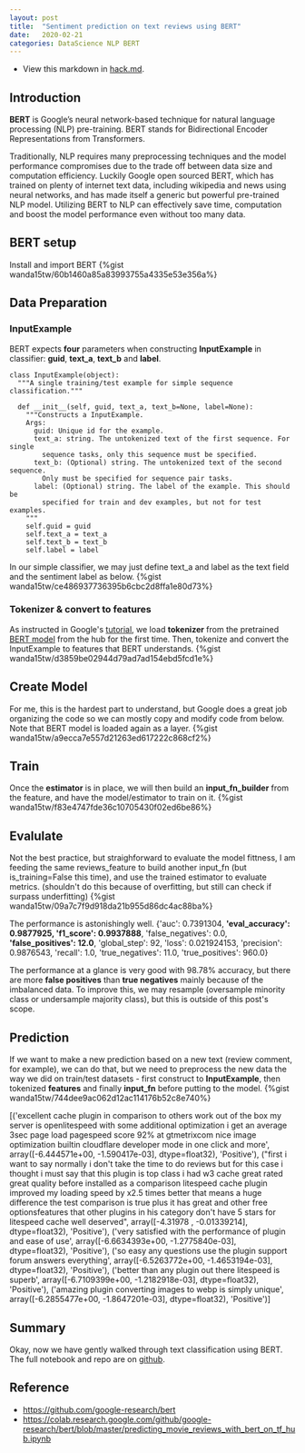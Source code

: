 ```yaml
---
layout: post
title:  "Sentiment prediction on text reviews using BERT"
date:   2020-02-21
categories: DataScience NLP BERT
---
```

* View this markdown in [hack.md](https://hackmd.io/@wG5x2COsRkOpxhsHnBO1_A/HJGGm3TQU).



## Introduction

**BERT** is Google’s neural network-based technique for natural language processing (NLP) pre-training. BERT stands for Bidirectional Encoder Representations from Transformers.

Traditionally, NLP requires many preprocessing techniques and the model performance compromises due to the trade off between data size and computation efficiency. Luckily Google open sourced BERT, which has trained on plenty of internet text data, including wikipedia and news using neural networks, and has made itself a generic but powerful pre-trained NLP model. Utilizing BERT to NLP can effectively save time, computation and boost the model performance even without too many data.

## BERT setup
Install and import BERT
{%gist wanda15tw/60b1460a85a83993755a4335e53e356a%}

## Data Preparation

### InputExample
BERT expects **four** parameters when constructing **InputExample** in classifier: **guid**, **text_a**, **text_b** and **label**.

```python=
class InputExample(object):
  """A single training/test example for simple sequence classification."""

  def __init__(self, guid, text_a, text_b=None, label=None):
    """Constructs a InputExample.
    Args:
      guid: Unique id for the example.
      text_a: string. The untokenized text of the first sequence. For single
        sequence tasks, only this sequence must be specified.
      text_b: (Optional) string. The untokenized text of the second sequence.
        Only must be specified for sequence pair tasks.
      label: (Optional) string. The label of the example. This should be
        specified for train and dev examples, but not for test examples.
    """
    self.guid = guid
    self.text_a = text_a
    self.text_b = text_b
    self.label = label
```

In our simple classifier, we may just define text_a and label as the text field and the sentiment label as below.
{%gist wanda15tw/ce486937736395b6cbc2d8ffa1e80d73%}

### Tokenizer & convert to features
As instructed in Google's [tutorial](https://colab.research.google.com/github/google-research/bert/blob/master/predicting_movie_reviews_with_bert_on_tf_hub.ipynb), we load **tokenizer** from the pretrained [BERT model](https://tfhub.dev/google/bert_uncased_L-12_H-768_A-12/1) from the hub for the first time. Then, tokenize and convert the InputExample to features that BERT understands.
{%gist wanda15tw/d3859be02944d79ad7ad154ebd5fcd1e%}

## Create Model
For me, this is the hardest part to understand, but Google does a great job organizing the code so we can mostly copy and modify code from below. Note that BERT model is loaded again as a layer.
{%gist wanda15tw/a9ecca7e557d21263ed617222c868cf2%}

## Train
Once the **estimator** is in place, we will then build an **input_fn_builder** from the feature, and have the model/estimator to train on it.
{%gist wanda15tw/f83e4747fde36c10705430f02ed6be86%}

## Evalulate
Not the best practice, but straighforward to evaluate the model fittness, I am feeding the same reviews_feature to build another input_fn (but is_training=False this time), and use the trained estimator to evaluate metrics. (shouldn't do this because of overfitting, but still can check if surpass underfitting)
{%gist wanda15tw/09a7c7f9d918da21b955d86dc4ac88ba%}

The performance is astonishingly well.
{'auc': 0.7391304,
 **'eval_accuracy': 0.9877925,
 'f1_score': 0.9937888**,
 'false_negatives': 0.0,
 **'false_positives': 12.0**,
 'global_step': 92,
 'loss': 0.021924153,
 'precision': 0.9876543,
 'recall': 1.0,
 'true_negatives': 11.0,
 'true_positives': 960.0}

The performance at a glance is very good with 98.78% accuracy, but there are more **false positives** than **true negatives** mainly because of the imbalanced data. To improve this, we may resample (oversample minority class or undersample majority class), but this is outside of this post's scope.

## Prediction
If we want to make a new prediction based on a new text (review comment, for example), we can do that, but we need to preprocess the new data the way we did on train/test datasets - first construct to **InputExample**, then tokenized **features** and finally **input_fn** before putting to the model.
{%gist wanda15tw/744dee9ac062d12ac114176b52c8e740%}

[('excellent cache plugin in comparison to others work out of the box my server is openlitespeed with some additional optimization i get an average 3sec page load pagespeed score 92% at gtmetrixcom nice image optimization builtin cloudflare developer mode in one click and more',
  array([-6.444571e+00, -1.590417e-03], dtype=float32),
  'Positive'),
 ("first i want to say normally i don't take the time to do reviews but for this case i thought i must say that this plugin is top class i had w3 cache great rated great quality before installed as a comparison litespeed cache plugin improved my loading speed by x2.5 times better that means a huge difference the test comparison is true plus it has great and other free optionsfeatures that other plugins in his category don't have 5 stars for litespeed cache well deserved",
  array([-4.31978   , -0.01339214], dtype=float32),
  'Positive'),
 ('very satisfied with the performance of plugin and ease of use',
  array([-6.6634393e+00, -1.2775840e-03], dtype=float32),
  'Positive'),
 ('so easy any questions use the plugin support forum answers everything',
  array([-6.5263772e+00, -1.4653194e-03], dtype=float32),
  'Positive'),
 ('better than any plugin out there litespeed is superb',
  array([-6.7109399e+00, -1.2182918e-03], dtype=float32),
  'Positive'),
 ('amazing plugin converting images to webp is simply unique',
  array([-6.2855477e+00, -1.8647201e-03], dtype=float32),
  'Positive')]

## Summary
Okay, now we have gently walked through text classification using BERT. The full notebook and repo are on [github](https://github.com/wanda15tw/LS_review).

## Reference

* https://github.com/google-research/bert
* https://colab.research.google.com/github/google-research/bert/blob/master/predicting_movie_reviews_with_bert_on_tf_hub.ipynb